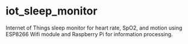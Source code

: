 # iot_sleep_monitor
Internet of Things sleep monitor for heart rate, SpO2, and motion using ESP8266 Wifi module and Raspberry Pi for information processing.
